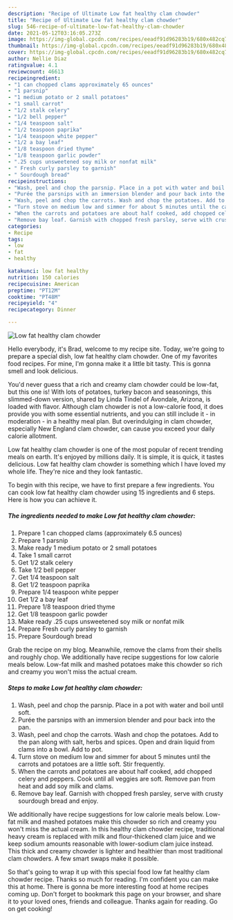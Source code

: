 ```yaml
---
description: "Recipe of Ultimate Low fat healthy clam chowder"
title: "Recipe of Ultimate Low fat healthy clam chowder"
slug: 546-recipe-of-ultimate-low-fat-healthy-clam-chowder
date: 2021-05-12T03:16:05.273Z
image: https://img-global.cpcdn.com/recipes/eeadf91d96283b19/680x482cq70/low-fat-healthy-clam-chowder-recipe-main-photo.jpg
thumbnail: https://img-global.cpcdn.com/recipes/eeadf91d96283b19/680x482cq70/low-fat-healthy-clam-chowder-recipe-main-photo.jpg
cover: https://img-global.cpcdn.com/recipes/eeadf91d96283b19/680x482cq70/low-fat-healthy-clam-chowder-recipe-main-photo.jpg
author: Nellie Diaz
ratingvalue: 4.1
reviewcount: 46613
recipeingredient:
- "1 can chopped clams approximately 65 ounces"
- "1 parsnip"
- "1 medium potato or 2 small potatoes"
- "1 small carrot"
- "1/2 stalk celery"
- "1/2 bell pepper"
- "1/4 teaspoon salt"
- "1/2 teaspoon paprika"
- "1/4 teaspoon white pepper"
- "1/2 a bay leaf"
- "1/8 teaspoon dried thyme"
- "1/8 teaspoon garlic powder"
- ".25 cups unsweetened soy milk or nonfat milk"
- " Fresh curly parsley to garnish"
- " Sourdough bread"
recipeinstructions:
- "Wash, peel and chop the parsnip. Place in a pot with water and boil until soft."
- "Purée the parsnips with an immersion blender and pour back into the pan."
- "Wash, peel and chop the carrots. Wash and chop the potatoes. Add to the pan along with salt, herbs and spices. Open and drain liquid from clams into a bowl. Add to pot."
- "Turn stove on medium low and simmer for about 5 minutes until the carrots and potatoes are a little soft. Stir frequently."
- "When the carrots and potatoes are about half cooked, add chopped celery and peppers. Cook until all veggies are soft. Remove pan from heat and add soy milk and clams."
- "Remove bay leaf. Garnish with chopped fresh parsley, serve with crusty sourdough bread and enjoy."
categories:
- Recipe
tags:
- low
- fat
- healthy

katakunci: low fat healthy 
nutrition: 150 calories
recipecuisine: American
preptime: "PT12M"
cooktime: "PT48M"
recipeyield: "4"
recipecategory: Dinner

---
```



![Low fat healthy clam chowder](https://img-global.cpcdn.com/recipes/eeadf91d96283b19/680x482cq70/low-fat-healthy-clam-chowder-recipe-main-photo.jpg)

Hello everybody, it's Brad, welcome to my recipe site. Today, we're going to prepare a special dish, low fat healthy clam chowder. One of my favorites food recipes. For mine, I'm gonna make it a little bit tasty. This is gonna smell and look delicious.

You&#39;d never guess that a rich and creamy clam chowder could be low-fat, but this one is! With lots of potatoes, turkey bacon and seasonings, this slimmed-down version, shared by Linda Tindel of Avondale, Arizona, is loaded with flavor. Although clam chowder is not a low-calorie food, it does provide you with some essential nutrients, and you can still include it - in moderation - in a healthy meal plan. But overindulging in clam chowder, especially New England clam chowder, can cause you exceed your daily calorie allotment.

Low fat healthy clam chowder is one of the most popular of recent trending meals on earth. It's enjoyed by millions daily. It is simple, it is quick, it tastes delicious. Low fat healthy clam chowder is something which I have loved my whole life. They're nice and they look fantastic.


To begin with this recipe, we have to first prepare a few ingredients. You can cook low fat healthy clam chowder using 15 ingredients and 6 steps. Here is how you can achieve it.

<!--inarticleads1-->

##### The ingredients needed to make Low fat healthy clam chowder:

1. Prepare 1 can chopped clams (approximately 6.5 ounces)
1. Prepare 1 parsnip
1. Make ready 1 medium potato or 2 small potatoes
1. Take 1 small carrot
1. Get 1/2 stalk celery
1. Take 1/2 bell pepper
1. Get 1/4 teaspoon salt
1. Get 1/2 teaspoon paprika
1. Prepare 1/4 teaspoon white pepper
1. Get 1/2 a bay leaf
1. Prepare 1/8 teaspoon dried thyme
1. Get 1/8 teaspoon garlic powder
1. Make ready .25 cups unsweetened soy milk or nonfat milk
1. Prepare  Fresh curly parsley to garnish
1. Prepare  Sourdough bread


Grab the recipe on my blog. Meanwhile, remove the clams from their shells and roughly chop. We additionally have recipe suggestions for low calorie meals below. Low-fat milk and mashed potatoes make this chowder so rich and creamy you won&#39;t miss the actual cream. 

<!--inarticleads2-->

##### Steps to make Low fat healthy clam chowder:

1. Wash, peel and chop the parsnip. Place in a pot with water and boil until soft.
1. Purée the parsnips with an immersion blender and pour back into the pan.
1. Wash, peel and chop the carrots. Wash and chop the potatoes. Add to the pan along with salt, herbs and spices. Open and drain liquid from clams into a bowl. Add to pot.
1. Turn stove on medium low and simmer for about 5 minutes until the carrots and potatoes are a little soft. Stir frequently.
1. When the carrots and potatoes are about half cooked, add chopped celery and peppers. Cook until all veggies are soft. Remove pan from heat and add soy milk and clams.
1. Remove bay leaf. Garnish with chopped fresh parsley, serve with crusty sourdough bread and enjoy.


We additionally have recipe suggestions for low calorie meals below. Low-fat milk and mashed potatoes make this chowder so rich and creamy you won&#39;t miss the actual cream. In this healthy clam chowder recipe, traditional heavy cream is replaced with milk and flour-thickened clam juice and we keep sodium amounts reasonable with lower-sodium clam juice instead. This thick and creamy chowder is lighter and healthier than most traditional clam chowders. A few smart swaps make it possible. 

So that's going to wrap it up with this special food low fat healthy clam chowder recipe. Thanks so much for reading. I'm confident you can make this at home. There is gonna be more interesting food at home recipes coming up. Don't forget to bookmark this page on your browser, and share it to your loved ones, friends and colleague. Thanks again for reading. Go on get cooking!
